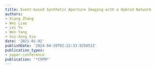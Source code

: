 ```yaml
---
title: Event-based Synthetic Aperture Imaging with a Hybrid Network
authors:
- Xiang Zhang
- Wei Liao
- Lei Yu
- Wen Yang
- Gui-Song Xia
date: '2021-01-01'
publishDate: '2024-04-20T02:22:33.925651Z'
publication_types:
- paper-conference
publication: '*CVPR*'
---
```

